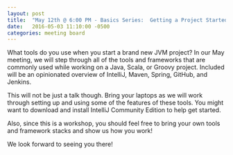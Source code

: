 ```yaml
---
layout: post
title:  "May 12th @ 6:00 PM - Basics Series:  Getting a Project Started Workshop"
date:   2016-05-03 11:10:00 -0500
categories: meeting board
---
```

What tools do you use when you start a brand new JVM project?  In our May meeting, we will step through all of the tools and frameworks that are commonly used while working on a Java, Scala, or Groovy project.  Included will be an opinionated overview of IntelliJ, Maven, Spring, GitHub, and Jenkins.

This will not be just a talk though.  Bring your laptops as we will work through setting up and using some of the features of these tools.  You might want to download and install IntelliJ Community Edition to help get started.

Also, since this is a workshop, you should feel free to bring your own tools and framework stacks and show us how you work!

We look forward to seeing you there! 
